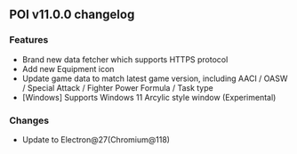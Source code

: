 ## POI v11.0.0 changelog

### Features

- Brand new data fetcher which supports HTTPS protocol
- Add new Equipment icon
- Update game data to match latest game version, including AACI / OASW / Special Attack / Fighter Power Formula / Task type
- [Windows] Supports Windows 11 Arcylic style window (Experimental)

### Changes

- Update to Electron@27(Chromium@118)
